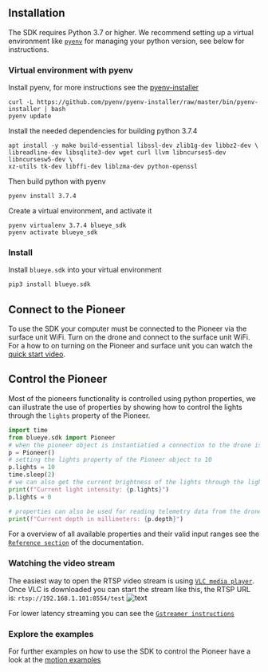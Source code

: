 ## Installation
The SDK requires Python 3.7 or higher. We recommend setting up a virtual environment like
[`pyenv`](https://github.com/pyenv/pyenv) for managing your python version, see below for instructions.

### Virtual environment with pyenv
Install pyenv, for more instructions see the [pyenv-installer](https://github.com/pyenv/pyenv-installer)

``` shell
curl -L https://github.com/pyenv/pyenv-installer/raw/master/bin/pyenv-installer | bash
pyenv update
```

Install the needed dependencies for building python 3.7.4
``` shell
apt install -y make build-essential libssl-dev zlib1g-dev libbz2-dev \
libreadline-dev libsqlite3-dev wget curl llvm libncurses5-dev libncursesw5-dev \
xz-utils tk-dev libffi-dev liblzma-dev python-openssl
```
Then build python with pyenv
```
pyenv install 3.7.4
```

Create a virtual environment, and activate it
```
pyenv virtualenv 3.7.4 blueye_sdk
pyenv activate blueye_sdk
```

### Install
Install `blueye.sdk` into your virtual environment

``` python
pip3 install blueye.sdk
```

## Connect to the Pioneer
To use the SDK your computer must be connected to the Pioneer via the surface unit WiFi.
Turn on the drone and connect to the surface unit WiFi. For a how to on turning on the Pioneer
and surface unit you can watch the
[quick start video](https://support.blueye.no/hc/en-us/articles/360006901473-Quick-Start-Guide).


## Control the Pioneer

Most of the pioneers functionality is controlled using python properties,
we can illustrate the use of properties by showing how to control the lights through the `lights`
property of the Pioneer.

``` python
import time
from blueye.sdk import Pioneer
# when the pioneer object is instantiatied a connection to the drone is established
p = Pioneer()
# setting the lights property of the Pioneer object to 10
p.lights = 10
time.sleep(2)
# we can also get the current brightness of the lights through the lights property
print(f"Current light intensity: {p.lights}")
p.lights = 0

# properties can also be used for reading telemetry data from the drone
print(f"Current depth in millimeters: {p.depth}")
```
For a overview of all available properties and their valid input ranges see the
[`Reference section`](../../../reference/blueye/sdk/pioneer/) of the documentation.

### Watching the video stream
The easiest way to open the  RTSP video stream is using [`VLC media player`](https://www.videolan.org/vlc/index.html).
Once VLC is downloaded you can start the stream like this, the RTSP URL is: `rtsp://192.168.1.101:8554/test`
![text](./rtsp-in-vlc.gif)


For lower latency streaming you can see the [`Gstreamer instructions`](./video/1.-basic-gstreamer-pipeline.md)

### Explore the examples
For further examples on how to use the SDK to control the Pioneer have a look at the
[motion examples](../movement/2.-with-an-xbox-controller/)
